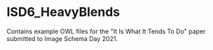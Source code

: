 # ISD6_HeavyBlends
Contains example OWL files for the "It Is What It Tends To Do" paper submitted to Image Schema Day 2021.
